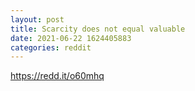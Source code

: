 ```yaml
--- 
layout: post 
title: Scarcity does not equal valuable 
date: 2021-06-22 1624405883 
categories: reddit 
--- 
```

https://redd.it/o60mhq